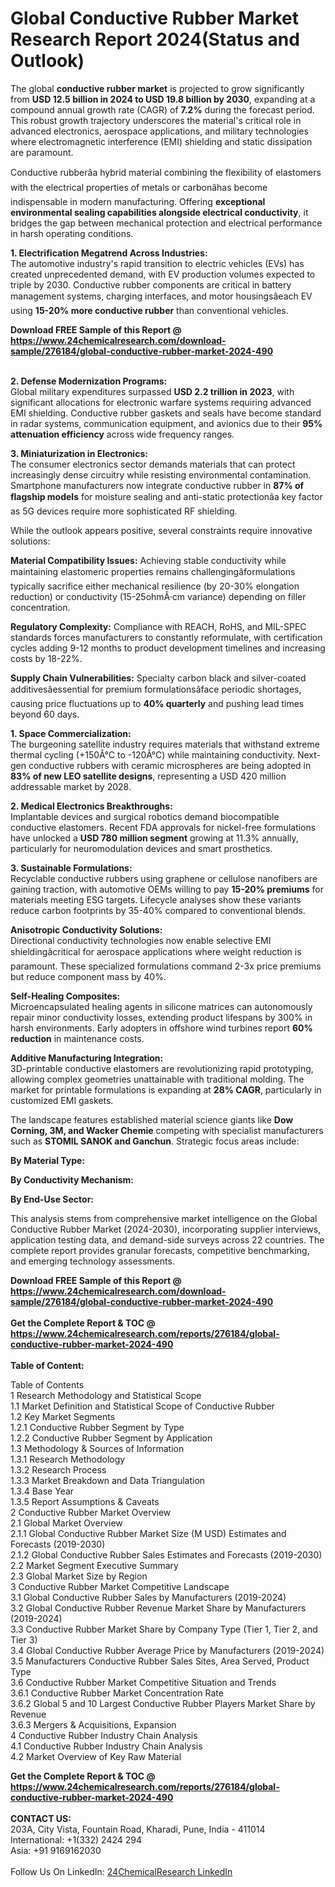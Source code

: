<h1>Global Conductive Rubber Market Research Report 2024(Status and Outlook)</h1><p>The global <strong>conductive rubber market</strong> is projected to grow significantly from <strong>USD 12.5 billion in 2024 to USD 19.8 billion by 2030</strong>, expanding at a compound annual growth rate (CAGR) of <strong>7.2%</strong> during the forecast period. This robust growth trajectory underscores the material's critical role in advanced electronics, aerospace applications, and military technologies where electromagnetic interference (EMI) shielding and static dissipation are paramount.</p><p>Conductive rubberâa hybrid material combining the flexibility of elastomers with the electrical properties of metals or carbonâhas become indispensable in modern manufacturing. Offering <strong>exceptional environmental sealing capabilities alongside electrical conductivity</strong>, it bridges the gap between mechanical protection and electrical performance in harsh operating conditions.</p><p><strong>1. Electrification Megatrend Across Industries:</strong><br>
The automotive industry's rapid transition to electric vehicles (EVs) has created unprecedented demand, with EV production volumes expected to triple by 2030. Conductive rubber components are critical in battery management systems, charging interfaces, and motor housingsâeach EV using <strong>15-20% more conductive rubber</strong> than conventional vehicles.</p><div><b>Download FREE Sample of this Report @ 
            <a href="https://www.24chemicalresearch.com/download-sample/276184/global-conductive-rubber-market-2024-490">
            https://www.24chemicalresearch.com/download-sample/276184/global-conductive-rubber-market-2024-490</a></b></div><br><p><strong>2. Defense Modernization Programs:</strong><br>
Global military expenditures surpassed <strong>USD 2.2 trillion in 2023</strong>, with significant allocations for electronic warfare systems requiring advanced EMI shielding. Conductive rubber gaskets and seals have become standard in radar systems, communication equipment, and avionics due to their <strong>95% attenuation efficiency</strong> across wide frequency ranges.</p><p><strong>3. Miniaturization in Electronics:</strong><br>
The consumer electronics sector demands materials that can protect increasingly dense circuitry while resisting environmental contamination. Smartphone manufacturers now integrate conductive rubber in <strong>87% of flagship models</strong> for moisture sealing and anti-static protectionâa key factor as 5G devices require more sophisticated RF shielding.</p><p>While the outlook appears positive, several constraints require innovative solutions:</p><p><strong>Material Compatibility Issues:</strong> Achieving stable conductivity while maintaining elastomeric properties remains challengingâformulations typically sacrifice either mechanical resilience (by 20-30% elongation reduction) or conductivity (15-25ohmÂ·cm variance) depending on filler concentration.</p><p><strong>Regulatory Complexity:</strong> Compliance with REACH, RoHS, and MIL-SPEC standards forces manufacturers to constantly reformulate, with certification cycles adding 9-12 months to product development timelines and increasing costs by 18-22%.</p><p><strong>Supply Chain Vulnerabilities:</strong> Specialty carbon black and silver-coated additivesâessential for premium formulationsâface periodic shortages, causing price fluctuations up to <strong>40% quarterly</strong> and pushing lead times beyond 60 days.</p><p><strong>1. Space Commercialization:</strong><br>
The burgeoning satellite industry requires materials that withstand extreme thermal cycling (+150Â°C to -120Â°C) while maintaining conductivity. Next-gen conductive rubbers with ceramic microspheres are being adopted in <strong>83% of new LEO satellite designs</strong>, representing a USD 420 million addressable market by 2028.</p><p><strong>2. Medical Electronics Breakthroughs:</strong><br>
Implantable devices and surgical robotics demand biocompatible conductive elastomers. Recent FDA approvals for nickel-free formulations have unlocked a <strong>USD 780 million segment</strong> growing at 11.3% annually, particularly for neuromodulation devices and smart prosthetics.</p><p><strong>3. Sustainable Formulations:</strong><br>
Recyclable conductive rubbers using graphene or cellulose nanofibers are gaining traction, with automotive OEMs willing to pay <strong>15-20% premiums</strong> for materials meeting ESG targets. Lifecycle analyses show these variants reduce carbon footprints by 35-40% compared to conventional blends.</p><p><strong>Anisotropic Conductivity Solutions:</strong><br>
	Directional conductivity technologies now enable selective EMI shieldingâcritical for aerospace applications where weight reduction is paramount. These specialized formulations command 2-3x price premiums but reduce component mass by 40%.</p><p><strong>Self-Healing Composites:</strong><br>
	Microencapsulated healing agents in silicone matrices can autonomously repair minor conductivity losses, extending product lifespans by 300% in harsh environments. Early adopters in offshore wind turbines report <strong>60% reduction</strong> in maintenance costs.</p><p><strong>Additive Manufacturing Integration:</strong><br>
	3D-printable conductive elastomers are revolutionizing rapid prototyping, allowing complex geometries unattainable with traditional molding. The market for printable formulations is expanding at <strong>28% CAGR</strong>, particularly in customized EMI gaskets.</p><p>The landscape features established material science giants like <strong>Dow Corning, 3M, and Wacker Chemie</strong> competing with specialist manufacturers such as <strong>STOMIL SANOK and Ganchun</strong>. Strategic focus areas include:</p><p><strong>By Material Type:</strong></p><p><strong>By Conductivity Mechanism:</strong></p><p><strong>By End-Use Sector:</strong></p><p>This analysis stems from comprehensive market intelligence on the Global Conductive Rubber Market (2024-2030), incorporating supplier interviews, application testing data, and demand-side surveys across 22 countries. The complete report provides granular forecasts, competitive benchmarking, and emerging technology assessments.</p><div><b>Download FREE Sample of this Report @ 
            <a href="https://www.24chemicalresearch.com/download-sample/276184/global-conductive-rubber-market-2024-490">
            https://www.24chemicalresearch.com/download-sample/276184/global-conductive-rubber-market-2024-490</a></b></div><br><div><b>Get the Complete Report & TOC @ 
            <a href="https://www.24chemicalresearch.com/reports/276184/global-conductive-rubber-market-2024-490">
            https://www.24chemicalresearch.com/reports/276184/global-conductive-rubber-market-2024-490</a></b></div><br>
            <b>Table of Content:</b><p>Table of Contents<br />
1 Research Methodology and Statistical Scope<br />
1.1 Market Definition and Statistical Scope of Conductive Rubber<br />
1.2 Key Market Segments<br />
1.2.1 Conductive Rubber Segment by Type<br />
1.2.2 Conductive Rubber Segment by Application<br />
1.3 Methodology & Sources of Information<br />
1.3.1 Research Methodology<br />
1.3.2 Research Process<br />
1.3.3 Market Breakdown and Data Triangulation<br />
1.3.4 Base Year<br />
1.3.5 Report Assumptions & Caveats<br />
2 Conductive Rubber Market Overview<br />
2.1 Global Market Overview<br />
2.1.1 Global Conductive Rubber Market Size (M USD) Estimates and Forecasts (2019-2030)<br />
2.1.2 Global Conductive Rubber Sales Estimates and Forecasts (2019-2030)<br />
2.2 Market Segment Executive Summary<br />
2.3 Global Market Size by Region<br />
3 Conductive Rubber Market Competitive Landscape<br />
3.1 Global Conductive Rubber Sales by Manufacturers (2019-2024)<br />
3.2 Global Conductive Rubber Revenue Market Share by Manufacturers (2019-2024)<br />
3.3 Conductive Rubber Market Share by Company Type (Tier 1, Tier 2, and Tier 3)<br />
3.4 Global Conductive Rubber Average Price by Manufacturers (2019-2024)<br />
3.5 Manufacturers Conductive Rubber Sales Sites, Area Served, Product Type<br />
3.6 Conductive Rubber Market Competitive Situation and Trends<br />
3.6.1 Conductive Rubber Market Concentration Rate<br />
3.6.2 Global 5 and 10 Largest Conductive Rubber Players Market Share by Revenue<br />
3.6.3 Mergers & Acquisitions, Expansion<br />
4 Conductive Rubber Industry Chain Analysis<br />
4.1 Conductive Rubber Industry Chain Analysis<br />
4.2 Market Overview of Key Raw Material</p><div><b>Get the Complete Report & TOC @ 
            <a href="https://www.24chemicalresearch.com/reports/276184/global-conductive-rubber-market-2024-490">
            https://www.24chemicalresearch.com/reports/276184/global-conductive-rubber-market-2024-490</a></b></div><br><b>CONTACT US:</b><br>
            203A, City Vista, Fountain Road, Kharadi, Pune, India - 411014<br>
            International: +1(332) 2424 294<br>
            Asia: +91 9169162030 <br><br>
            Follow Us On LinkedIn: <a href="https://www.linkedin.com/company/24chemicalresearch/">24ChemicalResearch LinkedIn</a>